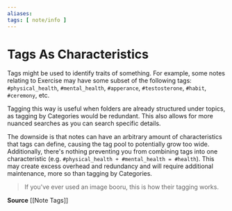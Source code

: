 ```yaml
---
aliases: 
tags: [ note/info ]
---
```

# Tags As Characteristics
Tags might be used to identify traits of something. For example, some notes relating to Exercise may have some subset of the following tags: `#physical_health`, `#mental_health`, `#apperance`, `#testosterone`, `#habit`, `#ceremony`, etc.

Tagging this way is useful when folders are already structured under topics, as tagging by Categories would be redundant. This also allows for more nuanced searches as you can search specific details.

The downside is that notes can have an arbitrary amount of characteristics that tags can define, causing the tag pool to potentially grow too wide. Additionally, there's nothing preventing you from combining tags into one characteristic (e.g. `#physical_health + #mental_health = #health`). This may create excess overhead and redundancy and will require additional maintenance, more so than tagging by Categories.

> If you've ever used an image booru, this is how their tagging works.

**Source**
[[Note Tags]]